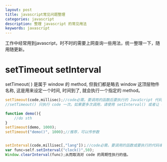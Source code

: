 ```yaml
---
layout: post
title: javascript常见问题整理
categories: javascript
description: 整理 javascript 的常见用法
keywords: javascript
---
```


工作中经常用到javascript，时不时的需要上网查询一些用法，统一整理一下，随用随更新。


# setTimeout setInterval

setTimeout( ) 是属于 window 的 method, 但我们都是略去 window 这顶层物件名称, 这是用来设定一个时间, 时间到了, 就会执行一个指定的 method。

```javascript
setTimeout(code,millisec);//code必需。要调用的函数后要执行的 JavaScript 代码串。millisec必需。在执行代码前需等待的毫秒数。
//setTimeout() 只执行 code 一次。如果要多次调用，请使用 setInterval() 或者让 code 自身再次调用 setTimeout()。

function demo(){
    //do sth
}
setTimeout(demo, 1000);
setTimeout("demo()", 1000);//推荐，可以传参数


setInterval(code,millisec[,"lang"])；//code必需。要调用的函数或要执行的代码串。millisec必须。周期性执行或调用 code 之间的时间间隔，以毫秒计。
var func=self.setInterval("clock()",50);
Window.clearInterval(func);从而取消对 code 的周期性执行的值。
```


